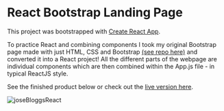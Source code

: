 # React Bootstrap Landing Page

This project was bootstrapped with [Create React App](https://github.com/facebook/create-react-app).

To practice React and combining components I took my original Bootstrap page made with just HTML, CSS and Bootstrap [(see repo here)](https://github.com/gdwhittaker94/Bootstrap_website_practice/tree/main) and converted it into a React project! All the different parts of the webpage are individual components which are then combined within the App.js file - in typical ReactJS style. 

See the finished product below or check out the [live version here](https://react-bootstrap-landing-page-nine.vercel.app/).

![joseBloggsReact](https://github.com/gdwhittaker94/react_bootstrap_landing_page/assets/105855731/0596a27f-5b88-46e3-8c62-4b3c7d01f98f)
